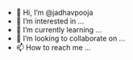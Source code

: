 - 👋 Hi, I’m @jadhavpooja
- 👀 I’m interested in ...
- 🌱 I’m currently learning ...
- 💞️ I’m looking to collaborate on ...
- 📫 How to reach me ...

<!---
jadhavpooj/jadhavpooj is a ✨ special ✨ repository because its `README.md` (this file) appears on your GitHub profile.
You can click the Preview link to take a look at your changes.
--->
